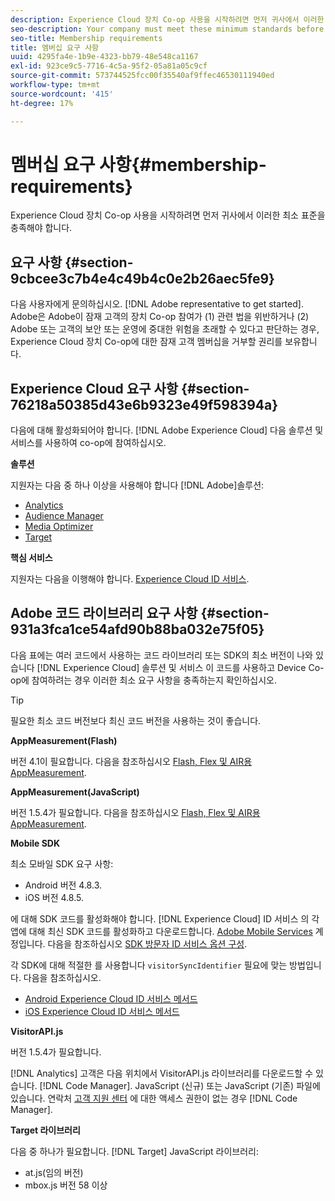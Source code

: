 ```yaml
---
description: Experience Cloud 장치 Co-op 사용을 시작하려면 먼저 귀사에서 이러한 최소 표준을 충족해야 합니다.
seo-description: Your company must meet these minimum standards before you can start using the Experience Cloud Device Co-op.
seo-title: Membership requirements
title: 멤버십 요구 사항
uuid: 4295fa4e-1b9e-4323-bb79-48e548ca1167
exl-id: 923ce9c5-7716-4c5a-95f2-05a81a05c9cf
source-git-commit: 573744525fcc00f35540af9ffec46530111940ed
workflow-type: tm+mt
source-wordcount: '415'
ht-degree: 17%

---
```


# 멤버십 요구 사항{#membership-requirements}

Experience Cloud 장치 Co-op 사용을 시작하려면 먼저 귀사에서 이러한 최소 표준을 충족해야 합니다.

## 요구 사항 {#section-9cbcee3c7b4e4c49b4c0e2b26aec5fe9}

다음 사용자에게 문의하십시오. [!DNL Adobe representative to get started]. Adobe은 Adobe이 잠재 고객의 장치 Co-op 참여가 (1) 관련 법을 위반하거나 (2) Adobe 또는 고객의 보안 또는 운영에 중대한 위험을 초래할 수 있다고 판단하는 경우, Experience Cloud 장치 Co-op에 대한 잠재 고객 멤버십을 거부할 권리를 보유합니다.

## Experience Cloud 요구 사항 {#section-76218a50385d43e6b9323e49f598394a}

다음에 대해 활성화되어야 합니다. [!DNL Adobe Experience Cloud] 다음 솔루션 및 서비스를 사용하여 co-op에 참여하십시오.

**솔루션**

지원자는 다음 중 하나 이상을 사용해야 합니다 [!DNL Adobe]솔루션:

* [Analytics](http://www.adobe.com/kr/marketing-cloud/web-analytics.html)
* [Audience Manager](http://www.adobe.com/kr/marketing-cloud/data-management-platform.html)
* [Media Optimizer](http://www.adobe.com/marketing-cloud/online-advertising-management.html)
* [Target](http://www.adobe.com/kr/marketing-cloud/testing-targeting.html)

**핵심 서비스**

지원자는 다음을 이행해야 합니다. [Experience Cloud ID 서비스](https://docs.adobe.com/content/help/ko/id-service/using/home.html).

## Adobe 코드 라이브러리 요구 사항 {#section-931a3fca1ce54afd90b88ba032e75f05}

다음 표에는 여러 코드에서 사용하는 코드 라이브러리 또는 SDK의 최소 버전이 나와 있습니다 [!DNL Experience Cloud] 솔루션 및 서비스 이 코드를 사용하고 Device Co-op에 참여하려는 경우 이러한 최소 요구 사항을 충족하는지 확인하십시오.

>[!TIP]
>
>필요한 최소 코드 버전보다 최신 코드 버전을 사용하는 것이 좋습니다.

**AppMeasurement(Flash)**

버전 4.1이 필요합니다. 다음을 참조하십시오 [Flash, Flex 및 AIR용 AppMeasurement](https://github.com/AdobeDocs/analytics-1.4-apis/blob/master/docs/data-insertion-api/index.md).

**AppMeasurement(JavaScript)**

버전 1.5.4가 필요합니다. 다음을 참조하십시오 [Flash, Flex 및 AIR용 AppMeasurement](https://docs.adobe.com/content/help/ko-KR/analytics/implementation/js/migrate-from-hcode.html).

**Mobile SDK**

최소 모바일 SDK 요구 사항:

* Android 버전 4.8.3.
* iOS 버전 4.8.5.

에 대해 SDK 코드를 활성화해야 합니다. [!DNL Experience Cloud] ID 서비스 의 각 앱에 대해 최신 SDK 코드를 활성화하고 다운로드합니다. [Adobe Mobile Services](https://mobilemarketing.adobe.com/) 계정입니다. 다음을 참조하십시오 [SDK 방문자 ID 서비스 옵션 구성](https://docs.adobe.com/content/help/ko-KR/mobile-services/using/manage-app-settings-ug/configuring-app/t-config-visitor.html).

각 SDK에 대해 적절한 를 사용합니다 `visitorSyncIdentifier` 필요에 맞는 방법입니다. 다음을 참조하십시오.

* [Android Experience Cloud ID 서비스 메서드](https://docs.adobe.com/content/help/en/mobile-services/android/experience-cloud-android/mcvid.html)
* [iOS Experience Cloud ID 서비스 메서드](https://docs.adobe.com/content/help/en/mobile-services/ios/exp-cloud-ios/mcvid.html)

**VisitorAPI.js**

버전 1.5.4가 필요합니다.

[!DNL Analytics] 고객은 다음 위치에서 VisitorAPI.js 라이브러리를 다운로드할 수 있습니다. [!DNL Code Manager]. JavaScript (신규) 또는 JavaScript (기존) 파일에 있습니다. 연락처 [고객 지원 센터](https://helpx.adobe.com/kr/marketing-cloud/contact-support.html) 에 대한 액세스 권한이 없는 경우 [!DNL Code Manager].

**Target 라이브러리**

다음 중 하나가 필요합니다. [!DNL Target] JavaScript 라이브러리:

* at.js(임의 버전)
* mbox.js 버전 58 이상
